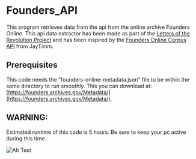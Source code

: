 # Founders_API
This program retrieves data from the api from the online archive Founders Online. This api data extractor has been made as part of the [Letters of the Revolution Project](https://github.com/Rohrym/letters_of_the_revolution_project) and has been inspired by the [Founders Online Corpus API](https://github.com/jaytimm/founders-online-corpus) from JayTimm.

## Prerequisites

This code needs the "founders-online-metadata.json" file to be within the same directory to run smoothly. This you can download at: [https://founders.archives.gov/Metadata/](https://founders.archives.gov/Metadata/).

## WARNING: 

Estimated runtime of this code is 5 hours. Be sure to keep your pc active during this time.  

![Alt Text](https://media2.giphy.com/media/v1.Y2lkPTc5MGI3NjExcDViNTU2M3Vqc3lyMHQ0MjV6cDJ1ZGQ2cW55emtwcW1zbWVjaWt1OSZlcD12MV9pbnRlcm5hbF9naWZfYnlfaWQmY3Q9Zw/u8IJtQ7dfZhn2/giphy.webp)
